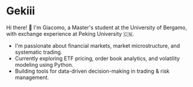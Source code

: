 # Gekiii
Hi there! 👋 
I'm Giacomo, a Master's student at the University of Bergamo, with exchange experience at Peking University 🇨🇳.

- I'm passionate about financial markets, market microstructure, and systematic trading.
- Currently exploring ETF pricing, order book analytics, and volatility modeling using Python.
- Building tools for data-driven decision-making in trading & risk management.

